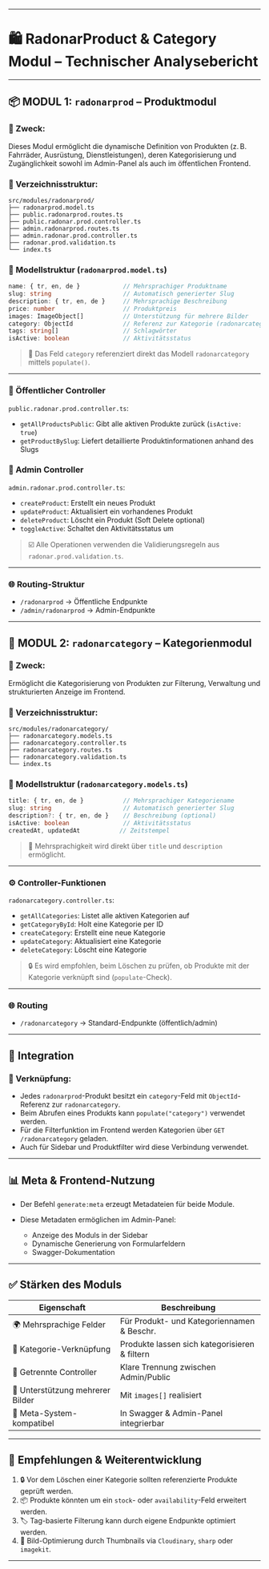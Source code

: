 
---

# 🛍️ **RadonarProduct & Category Modul – Technischer Analysebericht**

---

## 📦 MODUL 1: `radonarprod` – Produktmodul

### 🔹 Zweck:

Dieses Modul ermöglicht die dynamische Definition von Produkten (z. B. Fahrräder, Ausrüstung, Dienstleistungen), deren Kategorisierung und Zugänglichkeit sowohl im Admin-Panel als auch im öffentlichen Frontend.

### 📁 Verzeichnisstruktur:

```
src/modules/radonarprod/
├── radonarprod.model.ts
├── public.radonarprod.routes.ts
├── public.radonar.prod.controller.ts
├── admin.radonarprod.routes.ts
├── admin.radonar.prod.controller.ts
├── radonar.prod.validation.ts
└── index.ts
```

### 🔸 Modellstruktur (`radonarprod.model.ts`)

```ts
name: { tr, en, de }            // Mehrsprachiger Produktname
slug: string                    // Automatisch generierter Slug
description: { tr, en, de }     // Mehrsprachige Beschreibung
price: number                   // Produktpreis
images: ImageObject[]           // Unterstützung für mehrere Bilder
category: ObjectId              // Referenz zur Kategorie (radonarcategory)
tags: string[]                  // Schlagwörter
isActive: boolean               // Aktivitätsstatus
```

> 🔁 Das Feld `category` referenziert direkt das Modell `radonarcategory` mittels `populate()`.

---

### 🧩 Öffentlicher Controller

`public.radonar.prod.controller.ts`:

* `getAllProductsPublic`: Gibt alle aktiven Produkte zurück (`isActive: true`)
* `getProductBySlug`: Liefert detaillierte Produktinformationen anhand des Slugs

### 🔐 Admin Controller

`admin.radonar.prod.controller.ts`:

* `createProduct`: Erstellt ein neues Produkt
* `updateProduct`: Aktualisiert ein vorhandenes Produkt
* `deleteProduct`: Löscht ein Produkt (Soft Delete optional)
* `toggleActive`: Schaltet den Aktivitätsstatus um

> ☑️ Alle Operationen verwenden die Validierungsregeln aus `radonar.prod.validation.ts`.

---

### 🌐 Routing-Struktur

* `/radonarprod` → Öffentliche Endpunkte
* `/admin/radonarprod` → Admin-Endpunkte

---

## 📂 MODUL 2: `radonarcategory` – Kategorienmodul

### 🔹 Zweck:

Ermöglicht die Kategorisierung von Produkten zur Filterung, Verwaltung und strukturierten Anzeige im Frontend.

### 📁 Verzeichnisstruktur:

```
src/modules/radonarcategory/
├── radonarcategory.models.ts
├── radonarcategory.controller.ts
├── radonarcategory.routes.ts
├── radonarcategory.validation.ts
└── index.ts
```

### 🔸 Modellstruktur (`radonarcategory.models.ts`)

```ts
title: { tr, en, de }           // Mehrsprachiger Kategoriename
slug: string                    // Automatisch generierter Slug
description?: { tr, en, de }    // Beschreibung (optional)
isActive: boolean               // Aktivitätsstatus
createdAt, updatedAt           // Zeitstempel
```

> 🎯 Mehrsprachigkeit wird direkt über `title` und `description` ermöglicht.

---

### ⚙️ Controller-Funktionen

`radonarcategory.controller.ts`:

* `getAllCategories`: Listet alle aktiven Kategorien auf
* `getCategoryById`: Holt eine Kategorie per ID
* `createCategory`: Erstellt eine neue Kategorie
* `updateCategory`: Aktualisiert eine Kategorie
* `deleteCategory`: Löscht eine Kategorie

> 🔒 Es wird empfohlen, beim Löschen zu prüfen, ob Produkte mit der Kategorie verknüpft sind (`populate`-Check).

---

### 🌐 Routing

* `/radonarcategory` → Standard-Endpunkte (öffentlich/admin)

---

## 🔗 Integration

### 🔁 Verknüpfung:

* Jedes `radonarprod`-Produkt besitzt ein `category`-Feld mit `ObjectId`-Referenz zur `radonarcategory`.
* Beim Abrufen eines Produkts kann `populate("category")` verwendet werden.
* Für die Filterfunktion im Frontend werden Kategorien über `GET /radonarcategory` geladen.
* Auch für Sidebar und Produktfilter wird diese Verbindung verwendet.

---

## 📊 Meta & Frontend-Nutzung

* Der Befehl `generate:meta` erzeugt Metadateien für beide Module.
* Diese Metadaten ermöglichen im Admin-Panel:

  * Anzeige des Moduls in der Sidebar
  * Dynamische Generierung von Formularfeldern
  * Swagger-Dokumentation

---

## ✅ Stärken des Moduls

| Eigenschaft                      | Beschreibung                                  |
| -------------------------------- | --------------------------------------------- |
| 🌍 Mehrsprachige Felder          | Für Produkt- und Kategoriennamen & Beschr.    |
| 🔄 Kategorie-Verknüpfung         | Produkte lassen sich kategorisieren & filtern |
| 🧱 Getrennte Controller          | Klare Trennung zwischen Admin/Public          |
| 📸 Unterstützung mehrerer Bilder | Mit `images[]` realisiert                     |
| 🧠 Meta-System-kompatibel        | In Swagger & Admin-Panel integrierbar         |

---

## 🧩 Empfehlungen & Weiterentwicklung

1. 🔒 Vor dem Löschen einer Kategorie sollten referenzierte Produkte geprüft werden.
2. 📦 Produkte könnten um ein `stock`- oder `availability`-Feld erweitert werden.
3. 🏷️ Tag-basierte Filterung kann durch eigene Endpunkte optimiert werden.
4. 📂 Bild-Optimierung durch Thumbnails via `Cloudinary`, `sharp` oder `imagekit`.

---
